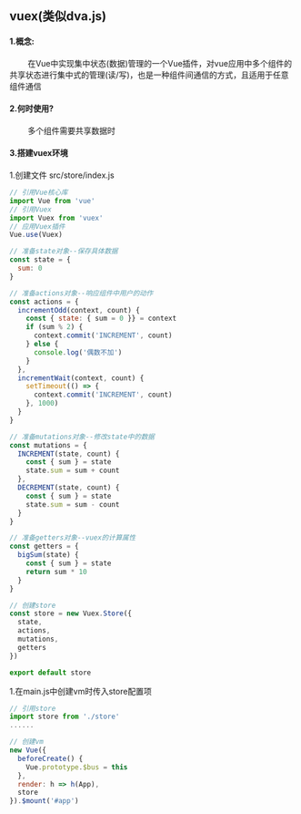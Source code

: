 ## vuex(类似dva.js)
#### 1.概念:
  &emsp;&emsp; 在Vue中实现集中状态(数据)管理的一个Vue插件，对vue应用中多个组件的共享状态进行集中式的管理(读/写)，也是一种组件间通信的方式，且适用于任意组件通信

#### 2.何时使用?
  &emsp;&emsp; 多个组件需要共享数据时

#### 3.搭建vuex环境
  1.创建文件 src/store/index.js
  ```javascript
  // 引用Vue核心库
  import Vue from 'vue'
  // 引用Vuex
  import Vuex from 'vuex'
  // 应用Vuex插件
  Vue.use(Vuex)

  // 准备state对象--保存具体数据
  const state = {
    sum: 0
  }

  // 准备actions对象--响应组件中用户的动作
  const actions = {
    incrementOdd(context, count) {
      const { state: { sum = 0 }} = context
      if (sum % 2) {
        context.commit('INCREMENT', count)
      } else {
        console.log('偶数不加')
      }
    },
    incrementWait(context, count) {
      setTimeout(() => {
        context.commit('INCREMENT', count)
      }, 1000)
    }
  }

  // 准备mutations对象--修改state中的数据
  const mutations = {
    INCREMENT(state, count) {
      const { sum } = state
      state.sum = sum + count
    },
    DECREMENT(state, count) {
      const { sum } = state
      state.sum = sum - count
    }
  }

  // 准备getters对象--vuex的计算属性
  const getters = {
    bigSum(state) {
      const { sum } = state
      return sum * 10
    }
  }

  // 创建store
  const store = new Vuex.Store({
    state,
    actions,
    mutations,
    getters
  })

  export default store
  ```

  1.在main.js中创建vm时传入store配置项
  ```javascript
  // 引用store
  import store from './store'
  ......

  // 创建vm
  new Vue({
    beforeCreate() {
      Vue.prototype.$bus = this
    },
    render: h => h(App),
    store
  }).$mount('#app')
  ```
